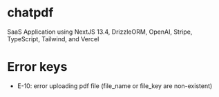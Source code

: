 # chatpdf
 SaaS Application using NextJS 13.4, DrizzleORM, OpenAI, Stripe, TypeScript, Tailwind, and Vercel

# Error keys

* E-10: error uploading pdf file (file_name or file_key are non-existent)